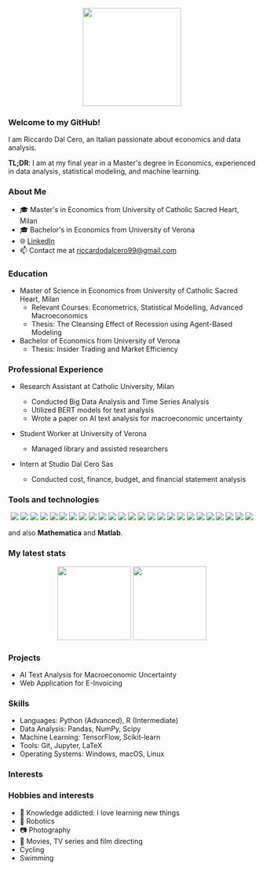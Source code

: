 <p align="center">
    <img width="200" src="https://github.com/your-username/your-repo/blob/main/profile.PNG">
</p>

### Welcome to my GitHub!

I am Riccardo Dal Cero, an Italian passionate about economics and data analysis.

**TL;DR**: I am at my final year in a Master's degree in Economics, experienced in data analysis, statistical modeling, and machine learning.

### About Me

- 🎓 Master's in Economics from University of Catholic Sacred Heart, Milan
- 🎓 Bachelor's in Economics from University of Verona
- 🌐 [LinkedIn](https://www.linkedin.com/in/your-linkedin-profile/)
- 📫 Contact me at riccardodalcero99@gmail.com

### Education

- Master of Science in Economics from University of Catholic Sacred Heart, Milan
  - Relevant Courses: Econometrics, Statistical Modelling, Advanced Macroeconomics
  - Thesis: The Cleansing Effect of Recession using Agent-Based Modeling
- Bachelor of Economics from University of Verona
  - Thesis: Insider Trading and Market Efficiency

### Professional Experience

- Research Assistant at Catholic University, Milan
  - Conducted Big Data Analysis and Time Series Analysis
  - Utilized BERT models for text analysis
  - Wrote a paper on AI text analysis for macroeconomic uncertainty

- Student Worker at University of Verona
  - Managed library and assisted researchers

- Intern at Studio Dal Cero Sas
  - Conducted cost, finance, budget, and financial statement analysis


### Tools and technologies
<p align="center">
    <img src="https://img.shields.io/badge/adobe%20illustrator-%23FF9A00.svg?style=for-the-badge&logo=adobe%20illustrator&logoColor=white">
    <img src="https://img.shields.io/badge/Adobe%20Lightroom-31A8FF.svg?style=for-the-badge&logo=Adobe%20Lightroom&logoColor=white">
    <img src="https://img.shields.io/badge/c-%2300599C.svg?style=for-the-badge&logo=c&logoColor=white">
    <img src="https://img.shields.io/badge/c++-%2300599C.svg?style=for-the-badge&logo=c%2B%2B&logoColor=white">
    <img src="https://img.shields.io/badge/CMake-%23008FBA.svg?style=for-the-badge&logo=cmake&logoColor=white">
    <img src="https://img.shields.io/badge/docker-%230db7ed.svg?style=for-the-badge&logo=docker&logoColor=white">
    <img src="https://img.shields.io/badge/figma-%23F24E1E.svg?style=for-the-badge&logo=figma&logoColor=white">
    <img src="https://img.shields.io/badge/git-%23F05033.svg?style=for-the-badge&logo=git&logoColor=white">
    <img src="https://img.shields.io/badge/jupyter-%23FA0F00.svg?style=for-the-badge&logo=jupyter&logoColor=white">
    <img src="https://img.shields.io/badge/latex-%23008080.svg?style=for-the-badge&logo=latex&logoColor=white">
    <img src="https://img.shields.io/badge/Linux-FCC624?style=for-the-badge&logo=linux&logoColor=black">
    <img src="https://img.shields.io/badge/mac%20os-000000?style=for-the-badge&logo=macos&logoColor=F0F0F0">
    <img src="https://img.shields.io/badge/markdown-%23000000.svg?style=for-the-badge&logo=markdown&logoColor=white">
    <img src="https://img.shields.io/badge/numpy-%23013243.svg?style=for-the-badge&logo=numpy&logoColor=white">
    <img src="https://img.shields.io/badge/opencv-%23white.svg?style=for-the-badge&logo=opencv&logoColor=white">
    <img src="https://img.shields.io/badge/pandas-%23150458.svg?style=for-the-badge&logo=pandas&logoColor=white">
    <img src="https://img.shields.io/badge/pihole-%2396060C.svg?style=for-the-badge&logo=pi-hole&logoColor=white">
    <img src="https://img.shields.io/badge/python-3670A0?style=for-the-badge&logo=python&logoColor=ffdd54">
    <img src="https://img.shields.io/badge/PyTorch-%23EE4C2C.svg?style=for-the-badge&logo=PyTorch&logoColor=white">
    <img src="https://img.shields.io/badge/ros-%230A0FF9.svg?style=for-the-badge&logo=ros&logoColor=white">
    <img src="https://img.shields.io/badge/scikit--learn-%23F7931E.svg?style=for-the-badge&logo=scikit-learn&logoColor=white">
    <img src="https://img.shields.io/badge/SciPy-%230C55A5.svg?style=for-the-badge&logo=scipy&logoColor=%white">
    <img src="https://img.shields.io/badge/TensorFlow-%23FF6F00.svg?style=for-the-badge&logo=TensorFlow&logoColor=white">
    <img src="https://img.shields.io/badge/Visual%20Studio%20Code-0078d7.svg?style=for-the-badge&logo=visual-studio-code&logoColor=white">
    <img src="https://img.shields.io/badge/Windows-0078D6?style=for-the-badge&logo=windows&logoColor=white">
</p>

and also **Mathematica** and **Matlab**.

### My latest stats
<p align="center">
    <img src="https://github-readme-stats.vercel.app/api/top-langs/?username=oselin&layout=compact" height="150">
    <img src="https://github-readme-stats.vercel.app/api?username=oselin" height="150">
</p>


### Projects

- AI Text Analysis for Macroeconomic Uncertainty
- Web Application for E-Invoicing

### Skills

- Languages: Python (Advanced), R (Intermediate)
- Data Analysis: Pandas, NumPy, Scipy
- Machine Learning: TensorFlow, Scikit-learn
- Tools: Git, Jupyter, LaTeX
- Operating Systems: Windows, macOS, Linux

### Interests

### Hobbies and interests
-   🧠 Knowledge addicted: I love learning new things
-   🤖 Robotics
-   📷 Photography
-   🎥 Movies, TV series and film directing
-    Cycling 
-    Swimming

